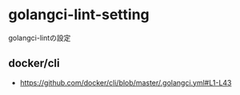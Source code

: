 # golangci-lint-setting
golangci-lintの設定

## docker/cli
- https://github.com/docker/cli/blob/master/.golangci.yml#L1-L43
